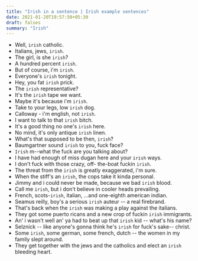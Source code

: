 ```yaml
---
title: "Irish in a sentence | Irish example sentences"
date: 2021-01-20T19:57:50+05:30
draft: falses
summary: "Irish"
---
```

- Well, `irish` catholic.
- Italians, jews, `irish`.
- The girl, is she `irish`?
- A hundred percent `irish`.
- But of course, i'm `irish`.
- Everyone's `irish` tonight.
- Hey, you fat `irish` prick.
- The `irish` representative?
- It's the `irish` tape we want.
- Maybe it's because i'm `irish`.
- Take to your legs, low `irish` dog.
- Calloway - i'm english, not `irish`.
- I want to talk to that `irish` bitch.
- It's a good thing no one's `irish` here.
- No mind, it's only antique `irish` linen.
- What's that supposed to be then, `irish`?
- Baumgartner sound `irish` to you, fuck face?
- `Irish` m--what the fuck are you talking about?
- I have had enough of miss dugan here and your `irish` ways.
- I don't fuck with those crazy, off- the-boat fuckin `irish`.
- The threat from the `irish` is greatly exaggerated, i'm sure.
- When the stiff's an `irish`, the cops take it kinda personal.
- Jimmy and i could never be made, because we bad `irish` blood.
- Call me `irish`, but i don't believe in cooler heads prevailing.
- French, scots-`irish`, italian, ...and one-eighth american indian.
- Seamus reilly, boy's a serious `irish` auteur -- a real firebrand.
- That's back when the `irish` was making a play against the italians.
- They got some puerto ricans and a new crop of fuckin `irish` immigrants.
- An' i wasn't well an' ya had to beat up that `irish` kid -- what's his name?
- Selznick -- like anyone's gonna think he's `irish` for fuck's sake-- christ.
- Some `irish`, some german, some french, dutch -- the women in my family slept around.
- They get together with the jews and the catholics and elect an `irish` bleeding heart.
                 
